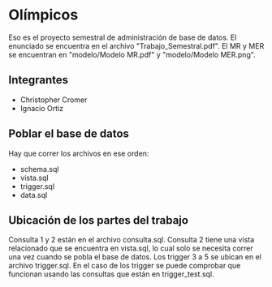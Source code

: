 # Olímpicos

Eso es el proyecto semestral de administración de base de datos. El enunciado se encuentra en el archivo "Trabajo_Semestral.pdf". El MR y MER se encuentran en "modelo/Modelo MR.pdf" y "modelo/Modelo MER.png".

## Integrantes

 - Christopher Cromer
 - Ignacio Ortiz

## Poblar el base de datos

Hay que correr los archivos en ese orden:

 - schema.sql
 - vista.sql
 - trigger.sql
 - data.sql

## Ubicación de los partes del trabajo

Consulta 1 y 2 están en el archivo consulta.sql. Consulta 2 tiene una vista relacionado que se encuentra en vista.sql, lo cual solo se necesita correr una vez cuando se pobla el base de datos. Los trigger 3 a 5 se ubican en el archivo trigger.sql. En el caso de los trigger se puede comprobar que funcionan usando las consultas que están en trigger_test.sql.

